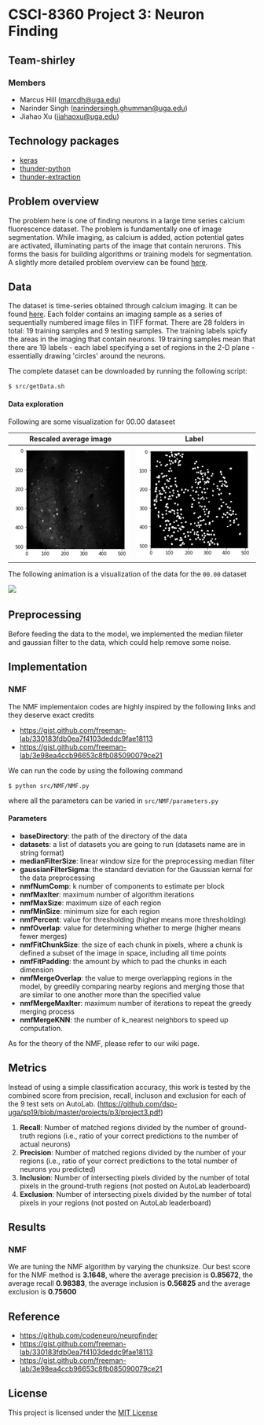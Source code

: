 # CSCI-8360 Project 3: Neuron Finding
## Team-shirley
### Members 
* Marcus Hill (marcdh@uga.edu)
* Narinder Singh (narindersingh.ghumman@uga.edu)
* Jiahao Xu (jiahaoxu@uga.edu)

## Technology packages
* [keras](https://keras.io/)
* [thunder-python](https://github.com/thunder-project/thunder)
* [thunder-extraction](https://github.com/thunder-project/thunder-extraction)

## Problem overview
The problem here is one of finding neurons in a large time series calcium fluorescence dataset. The problem is fundamentally one of image segmentation. While imaging, as calcium is added, action potential gates are activated, illuminating parts of the image that contain nerurons. This forms the basis for building algorithms or training models for segmentation. A slightly more detailed problem overview can be found [here](https://github.com/dsp-uga/sp19/blob/master/projects/p3/project3.pdf).

## Data
The dataset is time-series obtained through calcium imaging. It can be found [here](gs://uga-dsp/project3). Each folder contains an imaging sample as a series of sequentially numbered image files in TIFF format. There are 28 folders in total: 19 training samples and 9 testing samples. The training labels spicfy the areas in the imaging that contain neurons. 19 training samples mean that there are 19 labels - each label specifying a set of regions in the 2-D plane - essentially drawing 'circles' around the neurons.

The complete dataset can be downloaded by running the following script:
```
$ src/getData.sh
``` 

#### Data exploration
Following are some visualization for 00.00 dataseet 

Rescaled average image            |  Label
:-------------------------:|:-------------------------:
![](https://github.com/dsp-uga/team-shirley-p3/blob/jiahao_develop/visualization/raw0000.png)  |  ![](https://github.com/dsp-uga/team-shirley-p3/blob/jiahao_develop/visualization/label0000.png)

The following animation is a visualization of the data for the ```00.00``` dataset

![](https://github.com/dsp-uga/team-shirley-p3/blob/jiahao_develop/visualization/video.gif)

## Preprocessing
Before feeding the data to the model, we implemented the median fileter and gaussian filter to the data, which could help remove some noise.

## Implementation
### NMF
The NMF implementaion codes are highly inspired by the following links and they deserve exact credits
* https://gist.github.com/freeman-lab/330183fdb0ea7f4103deddc9fae18113
* https://gist.github.com/freeman-lab/3e98ea4ccb96653c8fb085090079ce21

We can run the code by using the following command
```
$ python src/NMF/NMF.py
``` 
where all the parameters can be varied in ```src/NMF/parameters.py``` 
#### Parameters
* **baseDirectory**: the path of the directory of the data
* **datasets**: a list of datasets you are going to run (datasets name are in string format) 
* **medianFilterSize**: linear window size for the preprocessing median filter
* **gaussianFilterSigma**: the standard deviation for the Gaussian kernal for the data preprocessing
* **nmfNumComp**: k number of components to estimate per block
* **nmfMaxIter**: maximum number of algorithm iterations
* **nmfMaxSize**: maximum size of each region
* **nmfMinSize**: minimum size for each region
* **nmfPercent**: value for thresholding (higher means more thresholding)
* **nmfOverlap**: value for determining whether to merge (higher means fewer merges)
* **nmfFitChunkSize**: the size of each chunk in pixels, where a chunk is defined a subset of the image in space, including all time points
* **nmfFitPadding**: the amount by which to pad the chunks in each dimension
* **nmfMergeOverlap**: the value to merge overlapping regions in the model, by greedily comparing nearby regions and merging those that are similar to one another more than the specified value
* **nmfMergeMaxIter**: maximum number of iterations to repeat the greedy merging process
* **nmfMergeKNN**: the number of k_nearest neighbors to speed up computation.

As for the theory of the NMF, please refer to our wiki page.

## Metrics 
Instead of using a simple classification accuracy, this work is tested by the combined score from precision, recall, incluson and exclusion for each of the 9 test sets on AutoLab. (https://github.com/dsp-uga/sp19/blob/master/projects/p3/project3.pdf)
1. **Recall**: Number of matched regions divided by the number of ground-truth regions (i.e., ratio of your correct predictions to the number of actual neurons)
2. **Precision**: Number of matched regions divided by the number of your regions (i.e., ratio of your correct predictions to the total number of neurons you predicted)
3. **Inclusion**: Number of intersecting pixels divided by the number of total pixels in
the ground-truth regions (not posted on AutoLab leaderboard)
4. **Exclusion**: Number of intersecting pixels divided by the number of total pixels in
your regions (not posted on AutoLab leaderboard)

## Results
### NMF
We are tuning the NMF algorithm by varying the chunksize. Our best score for the NMF method is **3.1648**, where the average precision is **0.85672**, the average recall **0.98383**, the average inclusion is **0.56825** and the average exclusion is **0.75600**


## Reference
* https://github.com/codeneuro/neurofinder
* https://gist.github.com/freeman-lab/330183fdb0ea7f4103deddc9fae18113
* https://gist.github.com/freeman-lab/3e98ea4ccb96653c8fb085090079ce21

## License
This project is licensed under the [MIT License](https://github.com/dsp-uga/team-shirley-p3/blob/jiahao_develop/LICENSE)
